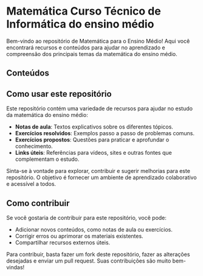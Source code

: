 # Matemática Curso Técnico de Informática do ensino médio

Bem-vindo ao repositório de Matemática para o Ensino Médio! Aqui você encontrará recursos e conteúdos para ajudar no aprendizado e compreensão dos principais temas da matemática do ensino médio.

## Conteúdos


## Como usar este repositório

Este repositório contém uma variedade de recursos para ajudar no estudo da matemática do ensino médio:

- **Notas de aula**: Textos explicativos sobre os diferentes tópicos.
- **Exercícios resolvidos**: Exemplos passo a passo de problemas comuns.
- **Exercícios propostos**: Questões para praticar e aprofundar o conhecimento.
- **Links úteis**: Referências para vídeos, sites e outras fontes que complementam o estudo.

Sinta-se à vontade para explorar, contribuir e sugerir melhorias para este repositório. O objetivo é fornecer um ambiente de aprendizado colaborativo e acessível a todos.

## Como contribuir

Se você gostaria de contribuir para este repositório, você pode:

- Adicionar novos conteúdos, como notas de aula ou exercícios.
- Corrigir erros ou aprimorar os materiais existentes.
- Compartilhar recursos externos úteis.

Para contribuir, basta fazer um fork deste repositório, fazer as alterações desejadas e enviar um pull request. Suas contribuições são muito bem-vindas!

